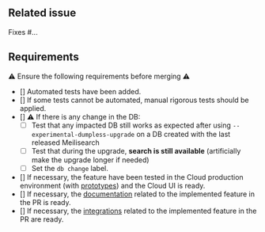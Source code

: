 ## Related issue

Fixes #...

## Requirements

⚠️ Ensure the following requirements before merging ⚠️
- [] Automated tests have been added.
- [] If some tests cannot be automated, manual rigorous tests should be applied.
- [] ⚠️ If there is any change in the DB: 
    - [ ] Test that any impacted DB still works as expected after using `--experimental-dumpless-upgrade` on a DB created with the last released Meilisearch
    - [ ] Test that during the upgrade, **search is still available** (artificially make the upgrade longer if needed)
    - [ ] Set the `db change` label.
- [] If necessary, the feature have been tested in the Cloud production environment (with [prototypes](./documentation/prototypes.md)) and the Cloud UI is ready.
- [] If necessary, the [documentation](https://github.com/meilisearch/documentation) related to the implemented feature in the PR is ready.
- [] If necessary, the [integrations](https://github.com/meilisearch/integration-guides) related to the implemented feature in the PR are ready.

